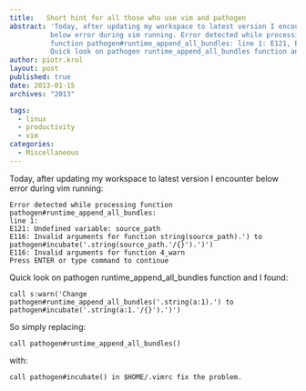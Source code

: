 ```yaml
---
title:   Short hint for all those who use vim and pathogen
abstract: 'Today, after updating my workspace to latest version I encounter
          below error during vim running. Error detected while processing
          function pathogen#runtime_append_all_bundles: line 1: E121, E116.
          Quick look on pathogen runtime_append_all_bundles function and I found'
author: piotr.krol
layout: post
published: true
date: 2013-01-15
archives: "2013"

tags:
  - linux
  - productivity
  - vim
categories:
  - Miscellaneous
---
```

Today, after updating my workspace to latest version I encounter below error during vim running:

    Error detected while processing function pathogen#runtime_append_all_bundles:
    line 1:
    E121: Undefined variable: source_path
    E116: Invalid arguments for function string(source_path).') to pathogen#incubate('.string(source_path.'/{}').')')
    E116: Invalid arguments for function 4_warn
    Press ENTER or type command to continue

Quick look on pathogen runtime_append_all_bundles function and I found:

<pre><code class="bash">call s:warn('Change pathogen#runtime_append_all_bundles('.string(a:1).') to pathogen#incubate('.string(a:1.'/{}').')')
</code></pre>

So simply replacing:

<pre><code class="bash">call pathogen#runtime_append_all_bundles()
</code></pre>

with:

<pre><code class="bash">call pathogen#incubate() in $HOME/.vimrc fix the problem.
</code></pre>
